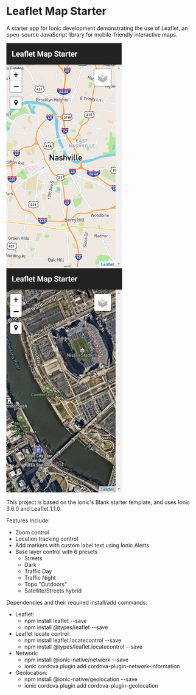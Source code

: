 # Leaflet Map Starter
 
 A starter app for Ionic development demonstrating the use of Leaflet, an open-source JavaScript library for mobile-friendly interactive maps.

![Screenshot 1](https://github.com/grayspace/leaflet-maps-ionic-starter/blob/master/screenshots/Screenshot-1.PNG)
![Screenshot 2](https://github.com/grayspace/leaflet-maps-ionic-starter/blob/master/screenshots/Screenshot-2.PNG)

 This project is based on the Ionic's Blank starter template, and uses Ionic 3.6.0 and Leaflet 1.1.0.

 Features Include:
 
* Zoom control
* Location tracking control
* Add markers with custom label text using Ionic Alerts
* Base layer control with 6 presets
    - Streets
    - Dark
    - Traffic Day
    - Traffic Night
    - Topo "Outdoors"
    - Satellite/Streets hybrid

Dependencies and their required install/add commands:

* Leaflet: 
    - npm install leaflet --save
    - npm install @types/leaflet --save
* Leaflet locate control:
    - npm install leaflet.locatecontrol --save
    - npm install @types/leaflet.locatecontrol --save
* Network: 
    - npm install @ionic-native/network --save
    - ionic cordova plugin add cordova-plugin-network-information
* Geolocation:
    - npm install @ionic-native/geolocation --save
    - ionic cordova plugin add cordova-plugin-geolocation

